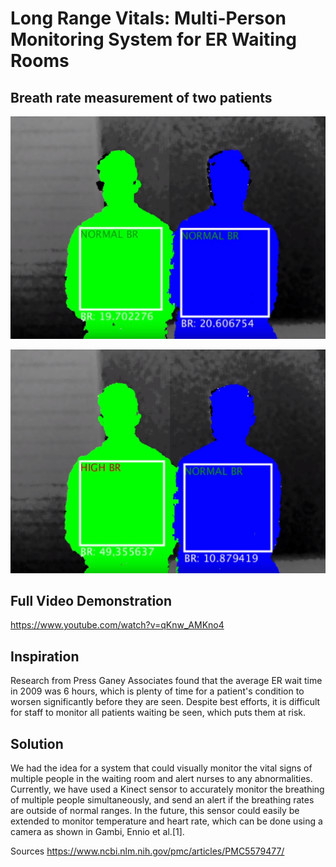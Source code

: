 # Long Range Vitals: Multi-Person Monitoring System for ER Waiting Rooms

## Breath rate measurement of two patients

![alt text](Long_Range_Vitals_1.png?raw=true "Long_Range_Vitals_1")

![alt text](Long_Range_Vitals_3.png?raw=true "Long_Range_Vitals_2")

## Full Video Demonstration

https://www.youtube.com/watch?v=qKnw_AMKno4

## Inspiration
Research from Press Ganey Associates found that the average ER wait time in 2009 was 6 hours, which is plenty of time for a patient's condition to worsen significantly before they are seen. Despite best efforts, it is difficult for staff to monitor all patients waiting be seen, which puts them at risk.

## Solution
We had the idea for a system that could visually monitor the vital signs of multiple people in the waiting room and alert nurses to any abnormalities. Currently, we have used a Kinect sensor to accurately monitor the breathing of multiple people simultaneously, and send an alert if the breathing rates are outside of normal ranges. In the future, this sensor could easily be extended to monitor temperature and heart rate, which can be done using a camera as shown in Gambi, Ennio et al.[1].

Sources
https://www.ncbi.nlm.nih.gov/pmc/articles/PMC5579477/
